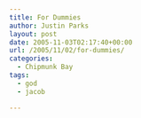 ```yaml
---
title: For Dummies
author: Justin Parks
layout: post
date: 2005-11-03T02:17:40+00:00
url: /2005/11/02/for-dummies/
categories:
  - Chipmunk Bay
tags:
  - god
  - jacob

---
```

